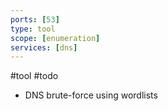 ```yaml
---
ports: [53]
type: tool
scope: [enumeration]
services: [dns]
---
```


#tool #todo 

- DNS brute-force using wordlists

